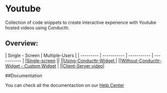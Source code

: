 Youtube
========

Collection of code snippets to create interactive experience with Youtube hosted videos using Conducttr.


## Overview:
| Single - Screen | Multiple-Users |
| --------- | ----------- | ----------- | ----------- |
|[Single-screen](https://github.com/Conducttr/SkunkWrx/tree/master/video/Youtube/Single-Screen) |[]()|
|[]()|[Using-Conducttr-Widget ](https://github.com/Conducttr/SkunkWrx/video/Youtube/Personalized-Video)|
|[]()|[Without-Conducttr-Widget - Custom Widget](https://github.com/Conducttr/SkunkWrx/video/Youtube/Personalized-Video-Custom-Widget ) |
|[]()|[Client-Server video](https://github.com/Conducttr/SkunkWrx/video/Youtube/Client-Server-Video)|


##Documentation

You can check all the documentaction on our [Help Center](https://conducttr.zendesk.com/hc/en-us/sections/200482638-Skunk-WRX)
